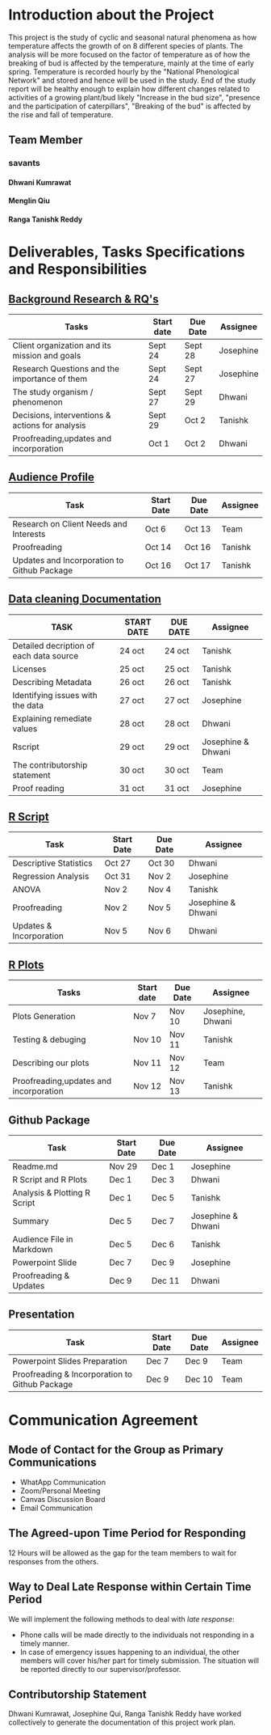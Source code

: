 # Introduction about the Project
  
  This project is the study of cyclic and seasonal natural phenomena as how temperature affects the growth of on 8 different species of plants. The analysis will be more focused on the factor of temperature as of how the breaking of bud is affected by the temperature, mainly at the time of early spring. Temperature is recorded hourly by the "National Phenological Network" and stored and hence will be used in the study. End of the study report will be healthy enough to explain how different changes related to activities of a  growing plant/bud likely "Increase in the bud size", "presence and the participation of caterpillars", "Breaking of the bud"  is affected by the rise and fall of temperature.

## Team Member

### savants
#### Dhwani Kumrawat
#### Menglin Qiu
#### Ranga Tanishk Reddy

# Deliverables, Tasks Specifications and Responsibilities

## [Background Research & RQ's](https://github.com/JosephineQiu/ISQA8086-Team1/blob/master/BackgroundResearchandRQs.md)

| Tasks                                           | Start date | Due Date | Assignee                 | 
|-------------------------------------------------|------------|----------|--------------------------|
| Client organization and its mission and goals   | Sept 24    | Sept 28  | Josephine                |                            
| Research Questions and the importance of them   | Sept 24    | Sept 27  | Josephine                   |                            
| The study organism / phenomenon                 | Sept 27    | Sept 29  | Dhwani                  |                            
| Decisions, interventions & actions for analysis | Sept 29    | Oct 2    | Tanishk                     |                            
| Proofreading,updates and incorporation          | Oct 1      | Oct 2    | Dhwani                |                            


## [Audience Profile](https://github.com/JosephineQiu/ISQA8086-Team1/blob/master/AudienceProfile.md)

| Task                                        | Start Date | Due Date | Assignee  |        
|---------------------------------------------|------------|----------|-----------|
| Research on Client Needs and Interests      | Oct 6      | Oct 13   | Team |                       
| Proofreading                                | Oct 14     | Oct 16   | Tanishk    |                       
| Updates and Incorporation to Github Package | Oct 16     | Oct 17   | Tanishk   |    

## [Data cleaning Documentation](https://github.com/JosephineQiu/ISQA8086-Team1/tree/master/DataCleaningDocumentation)

| TASK                                          | START DATE | DUE DATE | Assignee    |
|-----------------------------------------------|------------|----------|-----------|
| Detailed decription of each data source       | 24 oct     | 24 oct   | Tanishk      |
| Licenses                                      | 25 oct     | 25 oct   | Tanishk   |
| Describing Metadata                           | 26 oct     | 26 oct   | Tanishk |
| Identifying issues with the data              | 27 oct     | 27 oct   | Josephine    |
| Explaining remediate values                   | 28 oct     | 28 oct   | Dhwani   |
| Rscript | 29 oct     | 29 oct   | Josephine & Dhwani      |
| The contributorship statement                 | 30 oct     | 30 oct   | Team      |
| Proof reading                                 | 31 oct     | 31 oct   | Josephine |

## [R Script](https://github.com/JosephineQiu/ISQA8086-Team1/tree/master/RScripts)

| Task                    | Start Date | Due Date | Assignee           | 
|-------------------------|------------|----------|--------------------|
| Descriptive Statistics  | Oct 27     | Oct 30   | Dhwani          |                           
| Regression Analysis     | Oct 31     | Nov 2    | Josephine             |                           
| ANOVA                   | Nov 2      | Nov 4    | Tanishk            |                           
| Proofreading            | Nov 2      | Nov 5    | Josephine & Dhwani |                           
| Updates & Incorporation | Nov 5      | Nov 6    | Dhwani            |  

## [R Plots](https://github.com/JosephineQiu/ISQA8086-Team1/tree/master/RPlot)

| Tasks                                  | Start date | Due Date | Assignee  |
|----------------------------------------|------------|----------|-----------|
| Plots Generation                       | Nov 7      | Nov 10   | Josephine, Dhwani |
| Testing & debuging                     | Nov 10     | Nov 11   | Tanishk   |
| Describing our plots                   | Nov 11     | Nov 12   | Team      |
| Proofreading,updates and incorporation | Nov 12     | Nov 13   | Tanishk    |


## Github Package

| Task                         | Start Date | Due Date | Assignee           |
|------------------------------|------------|----------|--------------------|
| Readme.md                    | Nov 29     | Dec 1    | Josephine          |
| R Script and R Plots         | Dec 1      | Dec 3    | Dhwani             |
| Analysis & Plotting R Script | Dec 1      | Dec 5    | Tanishk            |
| Summary                      | Dec 5      | Dec 7    | Josephine & Dhwani |
| Audience File in Markdown    | Dec 5      | Dec 6    | Tanishk            |
| Powerpoint Slide             | Dec 7      | Dec 9    | Josephine          |
| Proofreading & Updates       | Dec 9      | Dec 11   | Dhwani             |

## Presentation

| Task                                           | Start Date | Due Date | Assignee |
|------------------------------------------------|------------|----------|----------|
| Powerpoint Slides Preparation                  | Dec 7      | Dec 9    | Team     |
| Proofreading & Incorporation to Github Package | Dec 9      | Dec 10   | Team     |

# Communication Agreement
## Mode of Contact for the Group as Primary Communications
* WhatApp Communication
* Zoom/Personal Meeting 
* Canvas Discussion Board
* Email Communication

## The Agreed-upon Time Period for Responding
12 Hours will be allowed as the gap for the team members to wait for responses from the others.  

## Way to Deal Late Response within Certain Time Period
We will implement the following methods to deal with *late response*:
* Phone calls will be made directly to the individuals not responding in a timely manner. 
* In case of emergency issues happening to an individual, the other members will cover his/her part for timely submission. The situation will be reported directly to our supervisor/professor.

## Contributorship Statement
Dhwani Kumrawat, Josephine Qui, Ranga Tanishk Reddy have worked collectively to generate the documentation of this project work plan.
